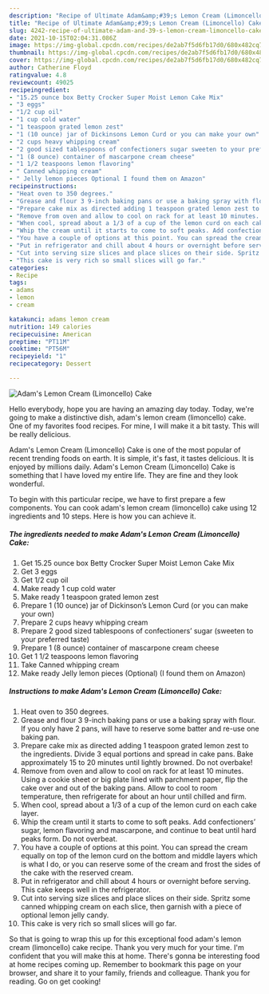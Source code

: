 ```yaml
---
description: "Recipe of Ultimate Adam&amp;#39;s Lemon Cream (Limoncello) Cake"
title: "Recipe of Ultimate Adam&amp;#39;s Lemon Cream (Limoncello) Cake"
slug: 4242-recipe-of-ultimate-adam-and-39-s-lemon-cream-limoncello-cake
date: 2021-10-15T02:04:31.086Z
image: https://img-global.cpcdn.com/recipes/de2ab7f5d6fb17d0/680x482cq70/adams-lemon-cream-limoncello-cake-recipe-main-photo.jpg
thumbnail: https://img-global.cpcdn.com/recipes/de2ab7f5d6fb17d0/680x482cq70/adams-lemon-cream-limoncello-cake-recipe-main-photo.jpg
cover: https://img-global.cpcdn.com/recipes/de2ab7f5d6fb17d0/680x482cq70/adams-lemon-cream-limoncello-cake-recipe-main-photo.jpg
author: Catherine Floyd
ratingvalue: 4.8
reviewcount: 49025
recipeingredient:
- "15.25 ounce box Betty Crocker Super Moist Lemon Cake Mix"
- "3 eggs"
- "1/2 cup oil"
- "1 cup cold water"
- "1 teaspoon grated lemon zest"
- "1 (10 ounce) jar of Dickinsons Lemon Curd or you can make your own"
- "2 cups heavy whipping cream"
- "2 good sized tablespoons of confectioners sugar sweeten to your preferred taste"
- "1 (8 ounce) container of mascarpone cream cheese"
- "1 1/2 teaspoons lemon flavoring"
- " Canned whipping cream"
- " Jelly lemon pieces Optional I found them on Amazon"
recipeinstructions:
- "Heat oven to 350 degrees."
- "Grease and flour 3 9-inch baking pans or use a baking spray with flour. If you only have 2 pans, will have to reserve some batter and re-use one baking pan."
- "Prepare cake mix as directed adding 1 teaspoon grated lemon zest to the ingredients. Divide 3 equal portions and spread in cake pans. Bake approximately 15 to 20 minutes until lightly browned. Do not overbake!"
- "Remove from oven and allow to cool on rack for at least 10 minutes. Using a cookie sheet or big plate lined with parchment paper, flip the cake over and out of the baking pans. Allow to cool to room temperature, then refrigerate for about an hour until chilled and firm."
- "When cool, spread about a 1/3 of a cup of the lemon curd on each cake layer."
- "Whip the cream until it starts to come to soft peaks. Add confectioners’ sugar, lemon flavoring and mascarpone, and continue to beat until hard peaks form. Do not overbeat."
- "You have a couple of options at this point. You can spread the cream equally on top of the lemon curd on the bottom and middle layers which is what I do, or you can reserve some of the cream and frost the sides of the cake with the reserved cream."
- "Put in refrigerator and chill about 4 hours or overnight before serving. This cake keeps well in the refrigerator."
- "Cut into serving size slices and place slices on their side. Spritz some canned whipping cream on each slice, then garnish with a piece of optional lemon jelly candy."
- "This cake is very rich so small slices will go far."
categories:
- Recipe
tags:
- adams
- lemon
- cream

katakunci: adams lemon cream 
nutrition: 149 calories
recipecuisine: American
preptime: "PT11M"
cooktime: "PT56M"
recipeyield: "1"
recipecategory: Dessert

---
```



![Adam&#39;s Lemon Cream (Limoncello) Cake](https://img-global.cpcdn.com/recipes/de2ab7f5d6fb17d0/680x482cq70/adams-lemon-cream-limoncello-cake-recipe-main-photo.jpg)

Hello everybody, hope you are having an amazing day today. Today, we're going to make a distinctive dish, adam&#39;s lemon cream (limoncello) cake. One of my favorites food recipes. For mine, I will make it a bit tasty. This will be really delicious.

Adam&#39;s Lemon Cream (Limoncello) Cake is one of the most popular of recent trending foods on earth. It is simple, it's fast, it tastes delicious. It is enjoyed by millions daily. Adam&#39;s Lemon Cream (Limoncello) Cake is something that I have loved my entire life. They are fine and they look wonderful.




To begin with this particular recipe, we have to first prepare a few components. You can cook adam&#39;s lemon cream (limoncello) cake using 12 ingredients and 10 steps. Here is how you can achieve it.

<!--inarticleads1-->

##### The ingredients needed to make Adam&#39;s Lemon Cream (Limoncello) Cake:

1. Get 15.25 ounce box Betty Crocker Super Moist Lemon Cake Mix
1. Get 3 eggs
1. Get 1/2 cup oil
1. Make ready 1 cup cold water
1. Make ready 1 teaspoon grated lemon zest
1. Prepare 1 (10 ounce) jar of Dickinson’s Lemon Curd (or you can make your own)
1. Prepare 2 cups heavy whipping cream
1. Prepare 2 good sized tablespoons of confectioners’ sugar (sweeten to your preferred taste)
1. Prepare 1 (8 ounce) container of mascarpone cream cheese
1. Get 1 1/2 teaspoons lemon flavoring
1. Take  Canned whipping cream
1. Make ready  Jelly lemon pieces (Optional) (I found them on Amazon)




<!--inarticleads2-->

##### Instructions to make Adam&#39;s Lemon Cream (Limoncello) Cake:

1. Heat oven to 350 degrees.
1. Grease and flour 3 9-inch baking pans or use a baking spray with flour. If you only have 2 pans, will have to reserve some batter and re-use one baking pan.
1. Prepare cake mix as directed adding 1 teaspoon grated lemon zest to the ingredients. Divide 3 equal portions and spread in cake pans. Bake approximately 15 to 20 minutes until lightly browned. Do not overbake!
1. Remove from oven and allow to cool on rack for at least 10 minutes. Using a cookie sheet or big plate lined with parchment paper, flip the cake over and out of the baking pans. Allow to cool to room temperature, then refrigerate for about an hour until chilled and firm.
1. When cool, spread about a 1/3 of a cup of the lemon curd on each cake layer.
1. Whip the cream until it starts to come to soft peaks. Add confectioners’ sugar, lemon flavoring and mascarpone, and continue to beat until hard peaks form. Do not overbeat.
1. You have a couple of options at this point. You can spread the cream equally on top of the lemon curd on the bottom and middle layers which is what I do, or you can reserve some of the cream and frost the sides of the cake with the reserved cream.
1. Put in refrigerator and chill about 4 hours or overnight before serving. This cake keeps well in the refrigerator.
1. Cut into serving size slices and place slices on their side. Spritz some canned whipping cream on each slice, then garnish with a piece of optional lemon jelly candy.
1. This cake is very rich so small slices will go far.




So that is going to wrap this up for this exceptional food adam&#39;s lemon cream (limoncello) cake recipe. Thank you very much for your time. I'm confident that you will make this at home. There's gonna be interesting food at home recipes coming up. Remember to bookmark this page on your browser, and share it to your family, friends and colleague. Thank you for reading. Go on get cooking!
